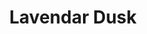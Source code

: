 ---
title: 'Lavendar Dusk'
price: 425
layout: default
modal-id: 15
process: 'woodcut & collage'
artist: Bobbie Allen
image_location: img/blackbird-show/allen-15.jpg
---